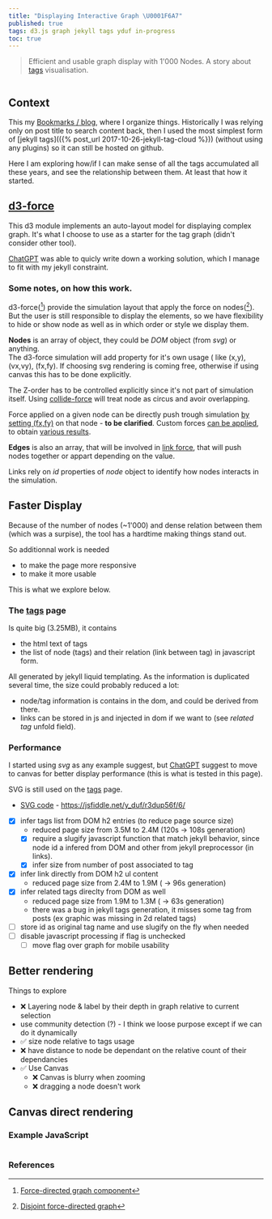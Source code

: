 ```yaml
---
title: "Displaying Interactive Graph \U0001F6A7"
published: true
tags: d3.js graph jekyll tags yduf in-progress
toc: true
---
```

> Efficient and usable graph display with 1'000 Nodes. A story about [tags](/tags) visualisation.

<div style="overflow: auto; width: 100%; max-height: 400px;">
  <canvas width="400" height="400"></canvas>
</div>

## Context

This my [Bookmarks / blog](/about), where I organize things. Historically I was relying only on post title to search content back, then I used the most simplest form of [jekyll tags](({% post_url 2017-10-26-jekyll-tag-cloud %})) (without using any plugins) so it can still be hosted on github.

Here I am exploring how/if I can make sense of all the tags accumulated all these years, and see the relationship between them. At least that how it started.

## [d3-force](https://d3js.org/d3-force)

This d3 module implements an auto-layout model for displaying complex graph. It's what I choose to use as a starter for the tag graph (didn't consider other tool).

[ChatGPT](https://chatgpt.com/share/67d4209c-94f0-800d-9cb2-b38c22a052e7) was able to quicly write down a working solution, which I manage to fit with my jekyll constraint.

### Some notes, on how this work.

d3-force([^1]) provide the simulation layout that apply the force on nodes([^2]). But the user is still responsible to display the elements, so we have flexibility to hide or show node as well as in which order or style we display them.

**Nodes** is an array of object, they could be _DOM_ object (from _svg_) or anything.  
The d3-force simulation will add property for it's own usage ( like (x,y), (vx,vy), (fx,fy). If choosing svg rendering is coming free, otherwise if using canvas this has to be done explicitly.

The Z-order has to be controlled explicitly since it's not part of simulation itself.
Using [collide-force](https://d3js.org/d3-force/collide) will treat node as circus and avoir overlapping.

Force applied on a given node can be directly push trough simulation [by setting (fx,fy)](https://observablehq.com/@d3/collision-detection/2) on that node - **to be clarified**.
Custom forces [can be applied](https://observablehq.com/@ben-tanen/a-tutorial-to-using-d3-force-from-someone-who-just-learned-ho), to obtain [various results](https://observablehq.com/collection/@d3/d3-force).

**Edges** is also an array, that will be involved in [link force](https://d3js.org/d3-force/link), that will push nodes together or appart depending on the value.

Links rely on _id_ properties of _node_ object to identify how nodes interacts in the simulation.

[^1]: [Force-directed graph component](https://observablehq.com/@d3/force-directed-graph-component)
[^2]: [Disjoint force-directed graph](https://observablehq.com/@d3/disjoint-force-directed-graph/2)

[^3]: [Interactive & Dynamic Force-Directed Graphs with D3](https://medium.com/ninjaconcept/interactive-dynamic-force-directed-graphs-with-d3-da720c6d7811) - A guided tour through D3 version 4.0 force simulations with dynamic data and user interaction


[^4]: [d3-force-layout](https://github.com/xdatavisualteam/d3-force-layout) - Force-directed graph layout using velocity Verlet integration.

## Faster Display

Because of the number of nodes (~1'000) and dense relation between them (which was a surpise), the tool has a hardtime making things stand out.

So additionnal work is needed
- to make the page more responsive
- to make it more usable

This is what we explore below.

### The [tags](/tags) page

Is quite big (3.25MB), it contains
- the html text of tags
- the list of node (tags) and their relation (link between tag) in javascript form.

All generated by jekyll liquid templating.
As the information is duplicated several time, the size could probably reduced a lot:
- node/tag information is contains in the dom, and could be derived from there.
- links can be stored in js and injected in dom if we want to (see _related tag_ unfold field).

### Performance

I started using _svg_ as any example suggest, but [ChatGPT](https://chatgpt.com/share/67d6c69e-3bf0-800d-bbb6-28a7d05d81b5) suggest to move to canvas for better display performance (this is what is tested in this page).

SVG is still used on the [tags](/tags) page.
- [SVG code]( https://jsfiddle.net/y_duf/r3dup56f/6/ ) - [ https://jsfiddle.net/y_duf/r3dup56f/6/ ]( https://jsfiddle.net/y_duf/r3dup56f/6/ )


- [x] infer tags list from DOM h2 entries (to reduce page source size)
    - reduced page size from 3.5M to 2.4M (120s -> 108s generation)
    - [x] require a slugify javascript function that match jekyll behavior, since node id a infered from DOM and other from jekyll preprocessor (in links).
    - [x] infer size from number of post associated to tag
- [x] infer link directly from DOM h2 ul content
    - reduced page size from 2.4M to 1.9M ( -> 96s generation)
- [x] infer related tags direclty from DOM as well
    - reduced page size from 1.9M to 1.3M ( -> 63s generation)
    - there was a bug in jekyll tags generation, it misses some tag from posts (ex graphic was missing in 2d related tags)
- [ ] store id as original tag name and use slugify on the fly when needed
- [ ] disable javascript processing if flag is unchecked
    - [ ] move flag over graph for mobile usability
## Better rendering

Things to explore
- ❌ Layering node & label by their depth in graph relative to current selection
- use community detection (?) - I think we loose purpose except if we can do it dynamically
- ✅ size node relative to tags usage  
- ❌ have distance to node be dependant on the relative count of their dependancies 
- ✅ Use Canvas  
	- ❌ Canvas is blurry when zooming 
    - ❌ dragging a node doesn't work


## Canvas direct rendering

<script src="https://d3js.org/d3.v7.min.js"></script>
<script id="example-script">
    const width =  400;
    const height = 400;
    const canvas = document.querySelector("canvas");
    const context = canvas.getContext("2d");

    canvas.width = width;
    canvas.height = height;

    // Generate a large random graph (example)
    const NODES_COUNT = 1000;
    const nodes = d3.range(NODES_COUNT).map(i => ({ id: i }));
    const links = d3.range(NODES_COUNT * 2).map(() => ({
        source: Math.floor(Math.random() * NODES_COUNT),
        target: Math.floor(Math.random() * NODES_COUNT),
    }));

// Create a force simulation
const simulation = d3.forceSimulation(nodes)
    .force("link", d3.forceLink(links).distance(30))
    .force("charge", d3.forceManyBody().strength(-50))
    .force("center", d3.forceCenter(width / 2, height / 2))
    .on("tick", draw);

let transform = d3.zoomIdentity;
let selectedNode = null;

const zoom = d3.zoom()
    .scaleExtent([0.1, 4])
    .on("zoom", (event) => {
        transform = event.transform;
        draw();
    });

d3.select(canvas).call(zoom);

function draw() {
    context.clearRect(0, 0, width, height);
    context.save();
    context.translate(transform.x, transform.y);
    context.scale(transform.k, transform.k);

    context.strokeStyle = "rgba(200,200,200,0.5)";
    links.forEach(d => {
        context.beginPath();
        context.moveTo(d.source.x, d.source.y);
        context.lineTo(d.target.x, d.target.y);
        context.stroke();
    });

    nodes.forEach(d => {
        context.beginPath();
        context.arc(d.x, d.y, 5, 0, 2 * Math.PI);
        context.fillStyle = d === selectedNode ? "red" : "steelblue";
        context.fill();
        context.stroke();
    });
    context.restore();
}

canvas.addEventListener("click", (event) => {
    const [x, y] = transform.invert([event.offsetX, event.offsetY]);
    selectedNode = nodes.find(d => Math.hypot(d.x - x, d.y - y) < 5) || null;
    draw();
});

const drag = d3.drag()
    .subject((event) => {
        const [x, y] = transform.invert([event.x, event.y]);
        return selectedNode || nodes.find(d => Math.hypot(d.x - x, d.y - y) < 5);
    })
    .on("start", (event, d) => {
        if (!event.active) simulation.alphaTarget(0.3).restart();
        d.fx = event.x;
        d.fy = event.y;
    })
    .on("drag", (event, d) => {
        d.fx = event.x;
        d.fy = event.y;
    })
    .on("end", (event, d) => {
        if (!event.active) simulation.alphaTarget(0);
        d.fx = null;
        d.fy = null;
    });

d3.select(canvas).call(drag);
</script>


### Example JavaScript
    
<!-- Prism.js Styles -->
<link rel="stylesheet" href="https://cdnjs.cloudflare.com/ajax/libs/prism/1.29.0/themes/prism-tomorrow.min.css">
<script src="https://cdnjs.cloudflare.com/ajax/libs/prism/1.29.0/prism.min.js"></script>
<script src="https://cdnjs.cloudflare.com/ajax/libs/prism/1.29.0/components/prism-javascript.min.js"></script>


<pre><code id="code-block"  class="language-javascript"></code></pre>
    
<script> // Fetch the script's content directly from the page and display it
    // Get the script content
    const codeBlock = document.getElementById('code-block');
    const scriptContent = document.getElementById('example-script').textContent.trim();

    // Set text content
    codeBlock.textContent = scriptContent;

    // Re-highlight using Prism.js
    Prism.highlightElement(codeBlock);
</script>

### References
